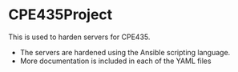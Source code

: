 # CPE435Project

This is used to harden servers for CPE435.
- The servers are hardened using the Ansible scripting language.
- More documentation is included in each of the YAML files
